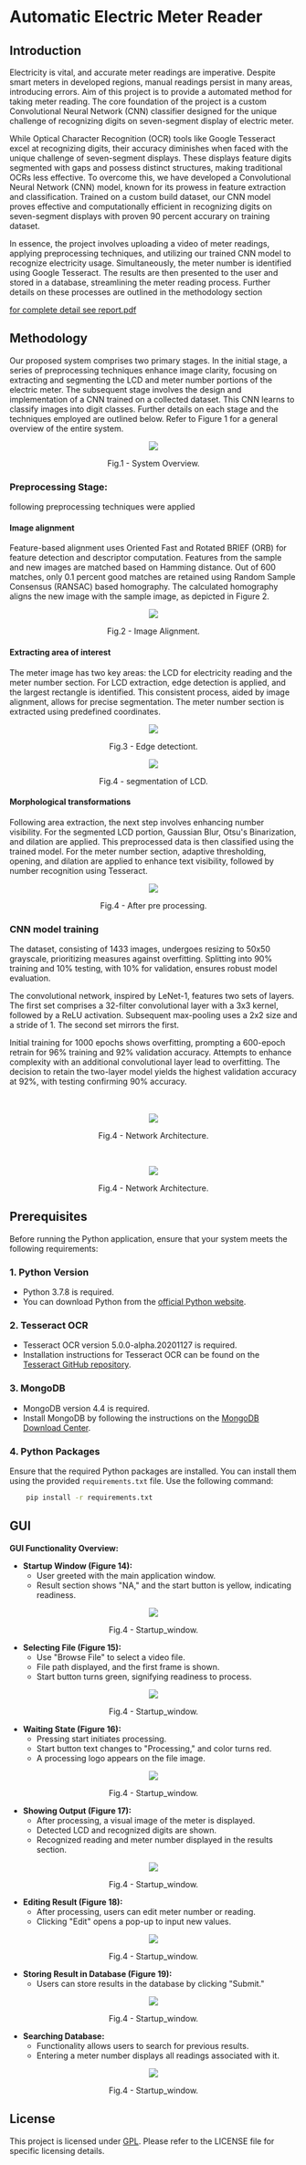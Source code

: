 # Automatic Electric Meter Reader

## Introduction

Electricity is vital, and accurate meter readings are imperative. Despite smart meters in developed regions, manual readings persist in many areas, introducing errors. Aim of this project is to provide a automated method for taking meter reading. The core foundation of the project is a custom Convolutional Neural Network (CNN) classifier designed for the unique challenge of recognizing digits on seven-segment display of electric meter.

While Optical Character Recognition (OCR) tools like Google Tesseract excel at recognizing digits, their accuracy diminishes when faced with the unique challenge of seven-segment displays. These displays feature digits segmented with gaps and possess distinct structures, making traditional OCRs less effective. To overcome this, we have developed a Convolutional Neural Network (CNN) model, known for its prowess in feature extraction and classification. Trained on a custom build dataset, our CNN model proves effective and computationally efficient in recognizing digits on seven-segment displays with proven 90 percent accurary on training dataset.

In essence, the project involves uploading a video of meter readings, applying preprocessing techniques, and utilizing our trained CNN model to recognize electricity usage. Simultaneously, the meter number is identified using Google Tesseract. The results are then presented to the user and stored in a database, streamlining the meter reading process. Further details on these processes are outlined in the methodology section

[for complete detail see report.pdf](report.pdf)

## Methodology

Our proposed system comprises two primary stages. In the initial stage, a series of preprocessing techniques enhance image clarity, focusing on extracting and segmenting the LCD and meter number portions of the electric meter. The subsequent stage involves the design and implementation of a CNN trained on a collected dataset. This CNN learns to classify images into digit classes. Further details on each stage and the techniques employed are outlined below. Refer to Figure 1 for a general overview of the entire system.

<p align="center">
  <img  src="GitAssets/system_overview.jpg">
   <figcaption style="text-align: center"> Fig.1 - System Overview.</figcaption>
</p>

### Preprocessing Stage:
following preprocessing techniques were applied 

#### Image alignment
Feature-based alignment uses Oriented Fast and Rotated BRIEF (ORB) for feature detection and descriptor computation. Features from the sample and new images are matched based on Hamming distance. Out of 600 matches, only 0.1 percent good matches are retained using Random Sample Consensus (RANSAC) based homography. The calculated homography aligns the new image with the sample image, as depicted in Figure 2.


<p align="center">
  <img  src="GitAssets/feature_matching_alignment.jpg">
   <figcaption style="text-align: center"> Fig.2 - Image Alignment.</figcaption>
</p>

#### Extracting area of interest
The meter image has two key areas: the LCD for electricity reading and the meter number section. For LCD extraction, edge detection is applied, and the largest rectangle is identified. This consistent process, aided by image alignment, allows for precise segmentation. The meter number section is extracted using predefined coordinates.

<p align="center">
  <img  src="GitAssets/edge_detection.png">
   <figcaption style="text-align: center"> Fig.3 - Edge detectiont.</figcaption>
</p>

<p align="center">
  <img  src="GitAssets/segmentation_of_lcd.png">
   <figcaption style="text-align: center"> Fig.4 - segmentation of LCD.</figcaption>
</p>

#### Morphological transformations
Following area extraction, the next step involves enhancing number visibility. For the segmented LCD portion, Gaussian Blur, Otsu's Binarization, and dilation are applied. This preprocessed data is then classified using the trained model. For the meter number section, adaptive thresholding, opening, and dilation are applied to enhance text visibility, followed by number recognition using Tesseract.

<p align="center">
  <img  src="GitAssets/after_pre_processing.png">
   <figcaption style="text-align: center"> Fig.4 - After pre processing.</figcaption>
</p>

### CNN model training
The dataset, consisting of 1433 images, undergoes resizing to 50x50 grayscale, prioritizing measures against overfitting. Splitting into 90% training and 10% testing, with 10% for validation, ensures robust model evaluation.

The convolutional network, inspired by LeNet-1, features two sets of layers. The first set comprises a 32-filter convolutional layer with a 3x3 kernel, followed by a ReLU activation. Subsequent max-pooling uses a 2x2 size and a stride of 1. The second set mirrors the first.

Initial training for 1000 epochs shows overfitting, prompting a 600-epoch retrain for 96% training and 92% validation accuracy. Attempts to enhance complexity with an additional convolutional layer lead to overfitting. The decision to retain the two-layer model yields the highest validation accuracy at 92%, with testing confirming 90% accuracy.
<br><br><br>


<p align="center">
  <img  src="GitAssets/network_architecture.png">
   <figcaption style="text-align: center"> Fig.4 - Network Architecture.</figcaption>
</p>
<br>

<p align="center">
  <img  src="GitAssets/training_and_validation_accuracy_graph.jpg">
   <figcaption style="text-align: center"> Fig.4 - Network Architecture.</figcaption>
</p>

## Prerequisites

Before running the Python application, ensure that your system meets the following requirements:

### 1. Python Version

- Python 3.7.8 is required.
- You can download Python from the [official Python website](https://www.python.org/downloads/release).

### 2. Tesseract OCR

- Tesseract OCR version 5.0.0-alpha.20201127 is required.
- Installation instructions for Tesseract OCR can be found on the [Tesseract GitHub repository](https://github.com/tesseract-ocr/tesseract).

### 3. MongoDB

- MongoDB version 4.4 is required.
- Install MongoDB by following the instructions on the [MongoDB Download Center](https://www.mongodb.com/try/download/community).

### 4. Python Packages

Ensure that the required Python packages are installed. You can install them using the provided `requirements.txt` file. Use the following command:

```bash
    pip install -r requirements.txt
```


## GUI 
**GUI Functionality Overview:**

- **Startup Window (Figure 14):**
  - User greeted with the main application window.
  - Result section shows "NA," and the start button is yellow, indicating readiness.

<p align="center">
  <img  src="GitAssets/Startup_window.png">
   <figcaption style="text-align: center"> Fig.4 - Startup_window.</figcaption>
</p>

- **Selecting File (Figure 15):**
  - Use "Browse File" to select a video file.
  - File path displayed, and the first frame is shown.
  - Start button turns green, signifying readiness to process.

<p align="center">
  <img  src="GitAssets/after_selecting_file.jpg">
   <figcaption style="text-align: center"> Fig.4 - Startup_window.</figcaption>
</p>

- **Waiting State (Figure 16):**
  - Pressing start initiates processing.
  - Start button text changes to "Processing," and color turns red.
  - A processing logo appears on the file image.

<p align="center">
  <img  src="GitAssets/processing_state.jpg">
   <figcaption style="text-align: center"> Fig.4 - Startup_window.</figcaption>
</p>

- **Showing Output (Figure 17):**
  - After processing, a visual image of the meter is displayed.
  - Detected LCD and recognized digits are shown.
  - Recognized reading and meter number displayed in the results section.

<p align="center">
  <img  src="GitAssets/window_showing_output..jpg">
   <figcaption style="text-align: center"> Fig.4 - Startup_window.</figcaption>
</p>

- **Editing Result (Figure 18):**
  - After processing, users can edit meter number or reading.
  - Clicking "Edit" opens a pop-up to input new values.

<p align="center">
  <img  src="GitAssets/modifiying_recognize_values manually..jpg">
   <figcaption style="text-align: center"> Fig.4 - Startup_window.</figcaption>
</p>

- **Storing Result in Database (Figure 19):**
  - Users can store results in the database by clicking "Submit."

<p align="center">
  <img  src="GitAssets/storing_results_in_database.jpg">
   <figcaption style="text-align: center"> Fig.4 - Startup_window.</figcaption>
</p>

- **Searching Database:**
  - Functionality allows users to search for previous results.
  - Entering a meter number displays all readings associated with it.

<p align="center">
  <img  src="GitAssets/seaching_database.jpg">
   <figcaption style="text-align: center"> Fig.4 - Startup_window.</figcaption>
</p>

## License

This project is licensed under [GPL](LICENSE). Please refer to the LICENSE file for specific licensing details.
